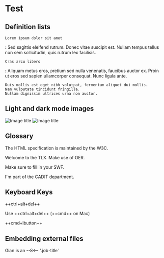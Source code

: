 # Test

## Definition lists

`Lorem ipsum dolor sit amet`

:   Sed sagittis eleifend rutrum. Donec vitae suscipit est. Nullam tempus
    tellus non sem sollicitudin, quis rutrum leo facilisis.

`Cras arcu libero`

:   Aliquam metus eros, pretium sed nulla venenatis, faucibus auctor ex. Proin
    ut eros sed sapien ullamcorper consequat. Nunc ligula ante.

    Duis mollis est eget nibh volutpat, fermentum aliquet dui mollis.
    Nam vulputate tincidunt fringilla.
    Nullam dignissim ultrices urna non auctor.

## Light and dark mode images

![Image title](https://dummyimage.com/600x400/f5f5f5/aaaaaa#only-light)
![Image title](https://dummyimage.com/600x400/21222c/d5d7e2#only-dark)

## Glossary

The HTML specification is maintained by the W3C.

Welcome to the TLX.
Make use of OER.

Make sure to fill in your SWF.

I'm part of the CADIT department.

## Keyboard Keys

++ctrl+alt+del++

Use ++ctrl+alt+del++ (++cmd++ on Mac)

++cmd+lbutton++

## Embedding external files

Gian is an --8<-- '.job-title'
